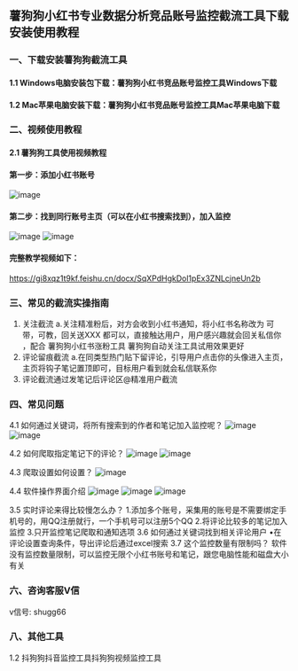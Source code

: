 ## 薯狗狗小红书专业数据分析竞品账号监控截流工具下载安装使用教程 

### 一、下载安装薯狗狗截流工具
#### 1.1 Windows电脑安装包下载：薯狗狗小红书竞品账号监控工具Windows下载
#### 1.2 Mac苹果电脑安装下载：薯狗狗小红书竞品账号监控工具Mac苹果电脑下载

### 二、视频使用教程
#### 2.1 薯狗狗工具使用视频教程
#### 第一步：添加小红书账号
![image](https://github.com/shugougou/shugougou/assets/142414841/42360d6e-3c8b-468c-8e55-e50efda76dc0)


#### 第二步：找到同行账号主页（可以在小红书搜索找到），加入监控
![image](https://github.com/shugougou/shugougou/assets/142414841/1d940680-1350-4d9a-add8-14b77602109e)
![image](https://github.com/shugougou/shugougou/assets/142414841/e403ca79-a424-4718-be99-1298f989ddc7)


#### 完整教学视频如下：
https://gi8xqz1t9kf.feishu.cn/docx/SqXPdHgkDol1pEx3ZNLcjneUn2b



### 三、常见的截流实操指南
1. 关注截流
a.关注精准粉后，对方会收到小红书通知，将小红书名称改为  可带，可教，回关送XXX 都可以，直接触达用户，用户感兴趣就会回关私信你 ，配合 薯狗狗小红书涨粉工具 薯狗狗自动关注工具试用效果更好
2. 评论留痕截流
a.在同类型热门贴下留评论，引导用户点击你的头像进入主页，主页将钩子笔记置顶即可，目标用户看到就会私信联系你
3. 评论截流通过发笔记后评论区@精准用户截流
### 四、常见问题
4.1 如何通过关键词，将所有搜索到的作者和笔记加入监控呢？
![image](https://github.com/shugougou/shugougou/assets/142414841/c079e54d-931c-4a60-9a7a-f1012c12ae30)
![image](https://github.com/shugougou/shugougou/assets/142414841/ff97703c-cc26-44cc-bb8e-cb65dadf8348)

4.2 如何爬取指定笔记下的评论？
![image](https://github.com/shugougou/shugougou/assets/142414841/6e70a1c9-08c4-4033-8ff8-b982857c0e36)
![image](https://github.com/shugougou/shugougou/assets/142414841/fb3d4bf2-4868-477e-84e8-aea3c6a99b2c)

4.3 爬取设置如何设置？
![image](https://github.com/shugougou/shugougou/assets/142414841/5201809f-d897-4146-a8fa-416260aa1d89)

4.4 软件操作界面介绍
![image](https://github.com/shugougou/shugougou/assets/142414841/0bf0d8d8-691f-4a94-b4ec-7c8d034f1d49)
![image](https://github.com/shugougou/shugougou/assets/142414841/d348ed16-b32f-45e4-ae05-f0e990eb40e3)
![image](https://github.com/shugougou/shugougou/assets/142414841/9a7b8595-f9e1-44fe-bd7e-f673e4a1269d)

3.5 实时评论来得比较慢怎么办？
1.添加多个账号，采集用的账号是不需要绑定手机号的，用QQ注册就行，一个手机号可以注册5个QQ
2.将评论比较多的笔记加入监控
3.只开监控笔记爬取和通知选项
3.6 如何通过关键词找到相关评论用户
•在评论设置查询条件，导出评论后通过excel搜索
3.7 这个监控数量有限制吗？
软件没有监控数量限制，可以监控无限个小红书账号和笔记，跟您电脑性能和磁盘大小有关

### 六、咨询客服V信
v信号: shugg66


### 八、其他工具 
1.2 抖狗狗抖音监控工具抖狗狗视频监控工具
